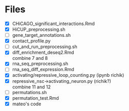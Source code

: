 # Files
- [x] CHiCAGO_significant_interactions.Rmd  
- [x] HiCUP_preprocessing.sh<br>
- [ ] gene_target_annotations.sh<br>
- [x] contact_profile.py<br>
- [ ] cut_and_run_preprocessing.sh<br> 
- [x] diff_enrichment_deseq2.Rmd<br> combine 7 and 8
- [x] rna_seq_preprocessing.sh<br>
- [ ] rna_seq_diff_expression.Rmd<br>
- [x] activating/repressive_loop_counting.py (ipynb richik)<br>
- [x] repressive_nsc->activating_neuron.py (richik?)<br> combine 11 and 12
- [ ] permutations.sh<br>
- [x] permutation_test.Rmd<br>
- [x] mateo's code<br>
